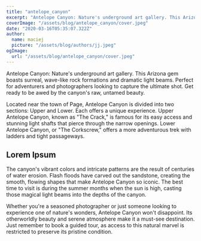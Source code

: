 ```yaml
---
title: "antelope_canyon"
excerpt: "Antelope Canyon: Nature's underground art gallery. This Arizona gem boasts surreal, wave-like rock formations and dramatic light beams. Perfect for adventurers and photographers looking to capture the ultimate shot. Get ready to be awed by the canyon's raw, untamed beauty."
coverImage: "/assets/blog/antelope_canyon/cover.jpeg"
date: "2020-03-16T05:35:07.322Z"
author:
  name: maciej
  picture: "/assets/blog/authors/jj.jpeg"
ogImage:
  url: "/assets/blog/antelope_canyon/cover.jpeg"
---
```


Antelope Canyon: Nature's underground art gallery. This Arizona gem boasts surreal, wave-like rock formations and dramatic light beams. Perfect for adventurers and photographers looking to capture the ultimate shot. Get ready to be awed by the canyon's raw, untamed beauty.

Located near the town of Page, Antelope Canyon is divided into two sections: Upper and Lower. Each offers a unique experience. Upper Antelope Canyon, known as "The Crack," is famous for its easy access and stunning light shafts that pierce through the narrow openings. Lower Antelope Canyon, or "The Corkscrew," offers a more adventurous trek with ladders and tight passageways.

## Lorem Ipsum

The canyon's vibrant colors and intricate patterns are the result of centuries of water erosion. Flash floods have carved out the sandstone, creating the smooth, flowing shapes that make Antelope Canyon so iconic. The best time to visit is during the summer months when the sun is high, casting those magical light beams into the depths of the canyon.

Whether you're a seasoned photographer or just someone looking to experience one of nature's wonders, Antelope Canyon won't disappoint. Its otherworldly beauty and serene atmosphere make it a must-see destination. Just remember to book a guided tour, as access to this natural marvel is restricted to preserve its pristine condition.
